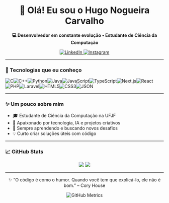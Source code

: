 <h1 align="center">👋 Olá! Eu sou o Hugo Nogueira Carvalho</h1>

<p align="center">
  <strong>💻 Desenvolvedor em constante evolução • Estudante de Ciência da Computação</strong>
</p>

<p align="center">
  <a href="https://www.linkedin.com/in/hugo-nogueira-carvalho-b50414249" target="_blank">
    <img alt="LinkedIn" src="https://img.shields.io/badge/LinkedIn-0077B5?style=for-the-badge&logo=linkedin&logoColor=white"/>
  </a>
  <a href="https://www.instagram.com/hugo_carvalho._/" target="_blank">
    <img alt="Instagram" src="https://img.shields.io/badge/Instagram-E4405F?style=for-the-badge&logo=instagram&logoColor=white"/>
  </a>
</p>

---

### 🚀 Tecnologias que eu conheço

<div style="display: flex; flex-wrap: wrap;">
  <img alt="C" src="https://img.shields.io/badge/C-00599C?style=for-the-badge&logo=c&logoColor=white"/>
  <img alt="C++" src="https://img.shields.io/badge/C++-00599C?style=for-the-badge&logo=c%2B%2B&logoColor=white"/>
  <img alt="Python" src="https://img.shields.io/badge/Python-3776AB?style=for-the-badge&logo=python&logoColor=white"/>
  <img alt="Java" src="https://img.shields.io/badge/Java-ED8B00?style=for-the-badge&logo=java&logoColor=white"/>
  <img alt="JavaScript" src="https://img.shields.io/badge/JavaScript-F7DF1E?style=for-the-badge&logo=javascript&logoColor=black"/>
  <img alt="TypeScript" src="https://img.shields.io/badge/TypeScript-3178C6?style=for-the-badge&logo=typescript&logoColor=white"/>
  <img alt="Next.js" src="https://img.shields.io/badge/Next.js-000000?style=for-the-badge&logo=nextdotjs&logoColor=white"/>
  <img alt="React" src="https://img.shields.io/badge/React-20232A?style=for-the-badge&logo=react&logoColor=61DAFB"/>
  <img alt="PHP" src="https://img.shields.io/badge/PHP-777BB4?style=for-the-badge&logo=php&logoColor=white"/>
  <img alt="Laravel" src="https://img.shields.io/badge/Laravel-FF2D20?style=for-the-badge&logo=laravel&logoColor=white"/>
  <img alt="HTML5" src="https://img.shields.io/badge/HTML5-E34F26?style=for-the-badge&logo=html5&logoColor=white"/>
  <img alt="CSS3" src="https://img.shields.io/badge/CSS3-1572B6?style=for-the-badge&logo=css3&logoColor=white"/>
  <img alt="JSON" src="https://img.shields.io/badge/JSON-000000?style=for-the-badge&logo=json&logoColor=white"/>
</div>

---

### ✨ Um pouco sobre mim

- 🎓 Estudante de Ciência da Computação na UFJF  
- 🤖 Apaixonado por tecnologia, IA e projetos criativos  
- 🌱 Sempre aprendendo e buscando novos desafios  
- 💡 Curto criar soluções úteis com código

---

### 📈 GitHub Stats

<p align="center">
  <img src="https://github-readme-stats.vercel.app/api?username=hugocarv07&show_icons=true&theme=github_dark&hide=prs"/>
  <img src="https://github-readme-stats.vercel.app/api/top-langs/?username=hugocarv07&layout=compact&theme=github_dark"/>
</p>

---

<div align="center">
  ✨ “O código é como o humor. Quando você tem que explicá-lo, ele não é bom.” – Cory House
</div>
<p align="center">
  <img src="./metrics.svg" alt="GitHub Metrics" />
</p>
